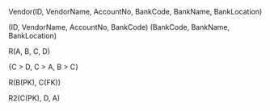
Vendor(ID, VendorName, AccountNo, BankCode, BankName, BankLocation)

(ID, VendorName, AccountNo, BankCode)
(BankCode, BankName, BankLocation)


R(A, B, C, D)

{C > D, C > A, B > C}


R(B(PK), C(FK))

R2(C(PK), D, A)
